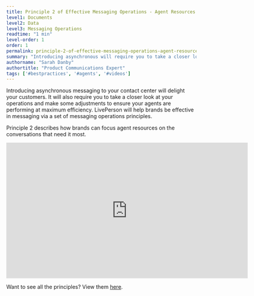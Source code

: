 ```yaml
---
title: Principle 2 of Effective Messaging Operations - Agent Resources
level1: Documents
level2: Data
level3: Messaging Operations
readtime: "1 min"
level-order: 1
order: 1
permalink: principle-2-of-effective-messaging-operations-agent-resources.html
summary: "Introducing asynchronous will require you to take a closer look at your operations and how to focus agent resources on the conversations that need it most."
authorname: "Sarah Danby"
authortitle: "Product Communications Expert"
tags: ['#bestpractices', '#agents', '#videos']
---
```




Introducing asynchronous messaging to your contact center will delight your customers. It will also require you to take a closer look at your operations and make some adjustments to ensure your agents are performing at maximum efficiency. LivePerson will help brands be effective in messaging via a set of messaging operations principles.

Principle 2 describes how brands can focus agent resources on the conversations that need it most.


<div style="display: block; position: relative; max-width: 100%;"><div class="iframecontainer"><iframe src="https://player.vimeo.com/video/241513020" width="640" height="360" frameborder="0" webkitallowfullscreen mozallowfullscreen allowfullscreen></iframe></div></div>


Want to see all the principles? View them [here](/intro-principles-for-effective-messaging-operations.html).
